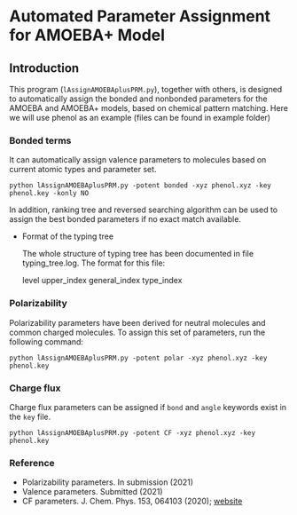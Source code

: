 # Automated Parameter Assignment for AMOEBA+ Model

## Introduction
This program (`lAssignAMOEBAplusPRM.py`), together with others, is designed to automatically assign the bonded and nonbonded parameters for the AMOEBA and AMOEBA+ models, based on chemical pattern matching. Here we will use phenol as an example (files can be found in example folder)

### Bonded terms

It can automatically assign valence parameters to molecules based on current atomic types and parameter set. 

```shell
python lAssignAMOEBAplusPRM.py -potent bonded -xyz phenol.xyz -key phenol.key -konly NO
```
In addition, ranking tree and reversed searching algorithm can be used to assign the best bonded parameters if no exact match available.
* Format of the typing tree

  The whole structure of typing tree has been documented in file typing_tree.log.
  The format for this file:
  
  level   upper_index   general_index   type_index
  
### Polarizability

Polarizability parameters have been derived for neutral molecules and common charged molecules. To assign this set of parameters, run the following command:

```shell
python lAssignAMOEBAplusPRM.py -potent polar -xyz phenol.xyz -key phenol.key
```

### Charge flux

Charge flux parameters can be assigned if `bond` and `angle` keywords exist in the `key` file. 

```shell
python lAssignAMOEBAplusPRM.py -potent CF -xyz phenol.xyz -key phenol.key
```

### Reference
* Polarizability parameters. In submission (2021)
* Valence parameters. Submitted (2021)
* CF parameters. J. Chem. Phys. 153, 064103 (2020); [website](https://doi.org/10.1063/5.0016376)
